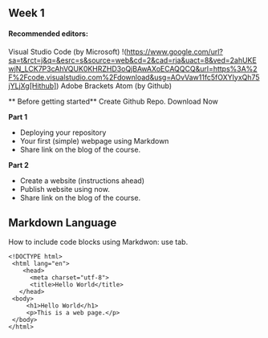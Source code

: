 ## Week 1


#### Recommended editors:

Visual Studio Code (by Microsoft) !(https://www.google.com/url?sa=t&rct=j&q=&esrc=s&source=web&cd=2&cad=rja&uact=8&ved=2ahUKEwjN_LCK7P3cAhVQUK0KHRZHD3oQjBAwAXoECAQQCQ&url=https%3A%2F%2Fcode.visualstudio.com%2Fdownload&usg=AOvVaw11fc5fOXYIyxQh75jYLjXg[Hithub])
Adobe Brackets
Atom (by Github)

** Before getting started**
Create Github Repo. 
Download Now

**Part 1**
- Deploying your repository
- Your first (simple) webpage using Markdown 
- Share link on the blog of the course. 

**Part 2**
- Create a website (instructions ahead)
- Publish website using now. 
- Share link on the blog of the course. 


## Markdown Language

How to include code blocks using Markdwon: use tab. 

    <!DOCTYPE html>
     <html lang="en">
        <head>
          <meta charset="utf-8">
          <title>Hello World</title>
       </head>
     <body>
         <h1>Hello World</h1>
         <p>This is a web page.</p>
     </body>
    </html>
